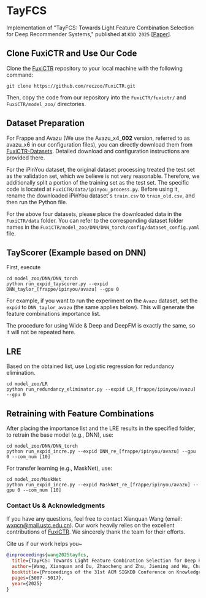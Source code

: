 
# TayFCS
Implementation of "TayFCS: Towards Light Feature Combination Selection for Deep Recommender Systems," published at `KDD 2025` [[Paper](https://arxiv.org/abs/2507.03895)].

## Clone FuxiCTR and Use Our Code
Clone the [FuxiCTR](https://github.com/reczoo/FuxiCTR) repository to your local machine with the following command:
```
git clone https://github.com/reczoo/FuxiCTR.git
```

Then, copy the code from our repository into the `FuxiCTR/fuxictr/` and `FuxiCTR/model_zoo/` directories.

## Dataset Preparation
For Frappe and Avazu (We use the Avazu_x4_**002** version, referred to as avazu_x6 in our configuration files), you can directly download them from [FuxiCTR-Datasets](https://github.com/reczoo/Datasets/tree/main). Detailed download and configuration instructions are provided there.

For the iPinYou dataset, the original dataset processing treated the test set as the validation set, which we believe is not very reasonable. Therefore, we additionally split a portion of the training set as the test set. The specific code is located at `FuxiCTR/data/ipinyou_process.py`. 
Before using it, rename the downloaded iPinYou dataset's `train.csv` to `train_old.csv`, and then run the Python file.



For the above four datasets, please place the downloaded data in the `FuxiCTR/data` folder. You can refer to the corresponding dataset folder names in the `FuxiCTR/model_zoo/DNN/DNN_torch/config/dataset_config.yaml` file.


## TayScorer (Example based on DNN)
First, execute
```
cd model_zoo/DNN/DNN_torch
python run_expid_tayscorer.py --expid DNN_taylor_[frappe/ipinyou/avazu] --gpu 0
```
For example, if you want to run the experiment on the `Avazu` dataset, set the `expid` to `DNN_taylor_avazu` (the same applies below).
This will generate the feature combinations importance list.

The procedure for using Wide & Deep and DeepFM is exactly the same, so it will not be repeated here.


## LRE
Based on the obtained list, use Logistic regression for redundancy elimination.
```
cd model_zoo/LR
python run_redundancy_eliminator.py --expid LR_[frappe/ipinyou/avazu] --gpu 0
```


## Retraining with Feature Combinations
After placing the importance list and the LRE results in the specified folder, to retrain the base model (e.g., DNN), use:
```
cd model_zoo/DNN/DNN_torch
python run_expid_incre.py --expid DNN_re_[frappe/ipinyou/avazu] --gpu 0 --com_num [10]
```
For transfer learning (e.g., MaskNet), use:
```
cd model_zoo/MaskNet
python run_expid_incre.py --expid MaskNet_re_[frappe/ipinyou/avazu] --gpu 0 --com_num [10]
```


### Contact Us & Acknowledgments
If you have any questions, feel free to contact Xianquan Wang (email: wxqcn@mail.ustc.edu.cn).
Our work heavily relies on the excellent contributions of [FuxiCTR](https://github.com/reczoo/FuxiCTR). We sincerely thank the team for their efforts.

Cite us if our work helps you~
```bibtex
@inproceedings{wang2025tayfcs,
  title={TayFCS: Towards Light Feature Combination Selection for Deep Recommender Systems},
  author={Wang, Xianquan and Du, Zhaocheng and Zhu, Jieming and Wu, Chuhan and Jia, Qinglin and Dong, Zhenhua},
  booktitle={Proceedings of the 31st ACM SIGKDD Conference on Knowledge Discovery and Data Mining V. 2},
  pages={5007--5017},
  year={2025}
}
```
